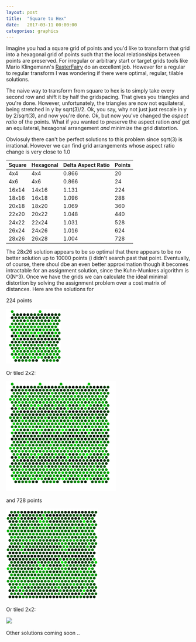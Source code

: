 ```yaml
---
layout: post
title:  "Square to Hex"
date:   2017-03-11 00:00:00
categories: graphics 
---
```


Imagine you had a square grid of points and you'd like to transform that grid into a hexagonal grid of points such that the local relationships between points are preserved. For irregular or arbitrary start or target grids tools like Mario Klingemann's [RasterFairy](https://github.com/Quasimondo/RasterFairy) do an excellent job. However for a regular to regular transform I was wondering if there were optimal, regular, tilable solutions.

The naive way to transform from square to hex is to simply take every second row and shift it by half the gridspacing. That gives you triangles and you're done. However, unfortunately, the triangles are now not equilateral, being stretched in y by sqrt(3)/2. Ok, you say, why not just just rescale in y by 2/sqrt(3), and now you're done. Ok, but now you've changed the *aspect ratio* of the points. What if you wanted to preserve the aspect ration *and* get an equilateral, hexagonal arrangement *and* minimize the grid distortion.

Obviosuly there can't be perfect solutions to this problem since sqrt(3) is irrational.
However we can find grid arrangements whose aspect ratio change is very close to 1.0

|Square  | Hexagonal | Delta Aspect Ratio |  Points  |
|--------|-----------|--------------------|----------|
|    4x4 |    4x4    |  0.866             |    20    |
|    4x6 |    4x6    |  0.866             |    24    |
|  16x14 |  14x16    |  1.131             |   224    |
|  18x16 |  16x18    |  1.096             |   288    |
|  20x18 |  18x20    |  1.069             |   360    |
|  22x20 |  20x22    |  1.048             |   440    |
|  24x22 |  22x24    |  1.031             |   528    |
|  26x24 |  24x26    |  1.016             |   624    |
|  28x26 |  26x28    |  1.004             |   728    |

The 28x26 solution appears to be so optimal that there appears to be no better solution up to 10000 points (i didn't search past that point. Eventually, of course, there shoul dbe an even better approximation though it becomes intractable for an assignment solution, since the Kuhn-Munkres algorithm is O(N^3). 
Once we have the grids we can calculate the ideal minimal distortion by solving the assignment problem over a cost matrix of distances. Here are the solutions for 

224 points

<img src="/assets/squaretohex/solution.224.gif">


Or tiled 2x2:


<img src="/assets/squaretohex/solution.224.tile2x.gif">


and 728 points

<img src="/assets/squaretohex/solution.728.gif">


Or tiled 2x2:


<img src="/assets/squaretohex/solution.728.tile2x.gif">



Other solutions coming soon .. 

